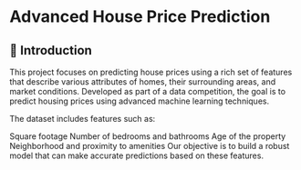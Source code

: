 # Advanced House Price Prediction
## 🏡 Introduction
This project focuses on predicting house prices using a rich set of features that describe various attributes of homes, their surrounding areas, and market conditions. Developed as part of a data competition, the goal is to predict housing prices using advanced machine learning techniques.

The dataset includes features such as:

Square footage
Number of bedrooms and bathrooms
Age of the property
Neighborhood and proximity to amenities
Our objective is to build a robust model that can make accurate predictions based on these features.
